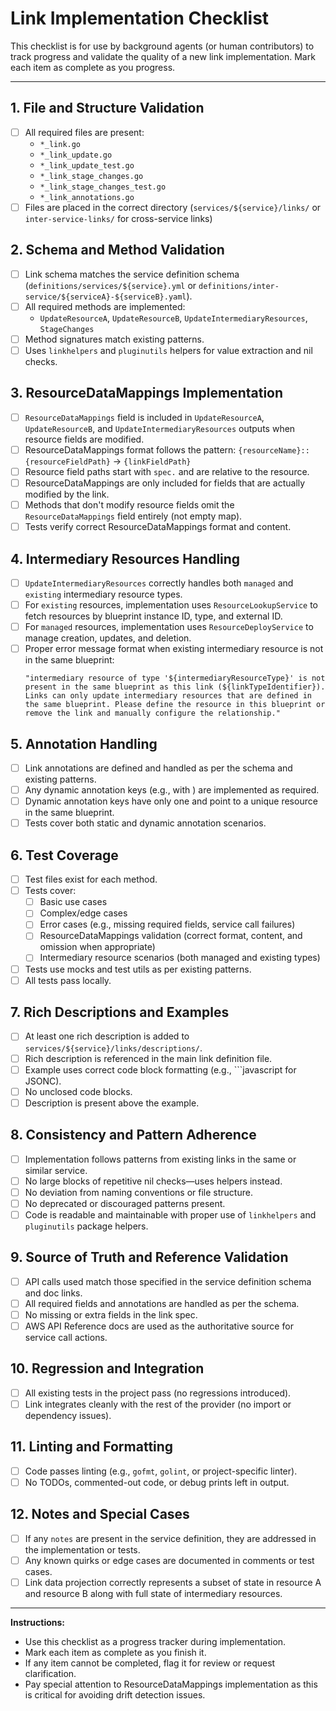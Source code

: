 # Link Implementation Checklist

This checklist is for use by background agents (or human contributors) to track progress and validate the quality of a new link implementation. Mark each item as complete as you progress.

---

## 1. File and Structure Validation
- [ ] All required files are present:
  - `*_link.go`
  - `*_link_update.go`
  - `*_link_update_test.go`
  - `*_link_stage_changes.go`
  - `*_link_stage_changes_test.go`
  - `*_link_annotations.go`
- [ ] Files are placed in the correct directory (`services/${service}/links/` or `inter-service-links/` for cross-service links)

## 2. Schema and Method Validation
- [ ] Link schema matches the service definition schema (`definitions/services/${service}.yml` or `definitions/inter-service/${serviceA}-${serviceB}.yaml`).
- [ ] All required methods are implemented:
  - `UpdateResourceA`, `UpdateResourceB`, `UpdateIntermediaryResources`, `StageChanges`
- [ ] Method signatures match existing patterns.
- [ ] Uses `linkhelpers` and `pluginutils` helpers for value extraction and nil checks.

## 3. ResourceDataMappings Implementation
- [ ] `ResourceDataMappings` field is included in `UpdateResourceA`, `UpdateResourceB`, and `UpdateIntermediaryResources` outputs when resource fields are modified.
- [ ] ResourceDataMappings format follows the pattern: `{resourceName}::{resourceFieldPath}` -> `{linkFieldPath}`
- [ ] Resource field paths start with `spec.` and are relative to the resource.
- [ ] ResourceDataMappings are only included for fields that are actually modified by the link.
- [ ] Methods that don't modify resource fields omit the `ResourceDataMappings` field entirely (not empty map).
- [ ] Tests verify correct ResourceDataMappings format and content.

## 4. Intermediary Resources Handling
- [ ] `UpdateIntermediaryResources` correctly handles both `managed` and `existing` intermediary resource types.
- [ ] For `existing` resources, implementation uses `ResourceLookupService` to fetch resources by blueprint instance ID, type, and external ID.
- [ ] For `managed` resources, implementation uses `ResourceDeployService` to manage creation, updates, and deletion.
- [ ] Proper error message format when existing intermediary resource is not in the same blueprint:
  ```
  "intermediary resource of type '${intermediaryResourceType}' is not present in the same blueprint as this link (${linkTypeIdentifier}). Links can only update intermediary resources that are defined in the same blueprint. Please define the resource in this blueprint or remove the link and manually configure the relationship."
  ```

## 5. Annotation Handling
- [ ] Link annotations are defined and handled as per the schema and existing patterns.
- [ ] Any dynamic annotation keys (e.g., with <placeholder>) are implemented as required.
- [ ] Dynamic annotation keys have only one <placeholder> and point to a unique resource in the same blueprint.
- [ ] Tests cover both static and dynamic annotation scenarios.

## 6. Test Coverage
- [ ] Test files exist for each method.
- [ ] Tests cover:
  - [ ] Basic use cases
  - [ ] Complex/edge cases
  - [ ] Error cases (e.g., missing required fields, service call failures)
  - [ ] ResourceDataMappings validation (correct format, content, and omission when appropriate)
  - [ ] Intermediary resource scenarios (both managed and existing types)
- [ ] Tests use mocks and test utils as per existing patterns.
- [ ] All tests pass locally.

## 7. Rich Descriptions and Examples
- [ ] At least one rich description is added to `services/${service}/links/descriptions/`.
- [ ] Rich description is referenced in the main link definition file.
- [ ] Example uses correct code block formatting (e.g., ```javascript for JSONC).
- [ ] No unclosed code blocks.
- [ ] Description is present above the example.

## 8. Consistency and Pattern Adherence
- [ ] Implementation follows patterns from existing links in the same or similar service.
- [ ] No large blocks of repetitive nil checks—uses helpers instead.
- [ ] No deviation from naming conventions or file structure.
- [ ] No deprecated or discouraged patterns present.
- [ ] Code is readable and maintainable with proper use of `linkhelpers` and `pluginutils` package helpers.

## 9. Source of Truth and Reference Validation
- [ ] API calls used match those specified in the service definition schema and doc links.
- [ ] All required fields and annotations are handled as per the schema.
- [ ] No missing or extra fields in the link spec.
- [ ] AWS API Reference docs are used as the authoritative source for service call actions.

## 10. Regression and Integration
- [ ] All existing tests in the project pass (no regressions introduced).
- [ ] Link integrates cleanly with the rest of the provider (no import or dependency issues).

## 11. Linting and Formatting
- [ ] Code passes linting (e.g., `gofmt`, `golint`, or project-specific linter).
- [ ] No TODOs, commented-out code, or debug prints left in output.

## 12. Notes and Special Cases
- [ ] If any `notes` are present in the service definition, they are addressed in the implementation or tests.
- [ ] Any known quirks or edge cases are documented in comments or test cases.
- [ ] Link data projection correctly represents a subset of state in resource A and resource B along with full state of intermediary resources.

---

**Instructions:**
- Use this checklist as a progress tracker during implementation.
- Mark each item as complete as you finish it.
- If any item cannot be completed, flag it for review or request clarification.
- Pay special attention to ResourceDataMappings implementation as this is critical for avoiding drift detection issues. 